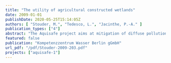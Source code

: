 ```yaml
---
title: "The utility of agricultural constructed wetlands"
date: 2009-01-01
publishDate: 2020-05-25T15:14:05Z
authors: [ "Stouder, M.", "Tedesco, L.", "Jacinthe, P.-A." ]
publication_types: ["4"]
abstract: "The Aquisafe project aims at mitigation of diffuse pollution from agricultural sources to protect surface water resources. The first project phase (2007-2009) focused on the review of available information and preliminary tests regarding (i) most relevant contaminants, (ii) system-analytical tools to assess sources and pathways of diffuse agricultural pollution, (iii) the potential of mitigation zones, such as wetlands or riparian buffers, to reduce diffuse agricultural pollution of surface waters and (iv) experimental setups to simulate mitigation zones under controlled conditions. The present report deals with (iii), providing a review of the potential of constructed wetlands to protect surface waters from diffuse agricultural pollution. Population growth and industrialization have lead to the demise of large majorities of natural wetland systems. Recent research continues to suggest the importance of these often saturated areas in the natural remediation of pollutants in water, as well as being aesthetically pleasing and acting as potential habitat for declining species. The drastic losses in wetland areas, combined with the realization of their importance, have stimulated recent attempts at wetland restoration and even construction of wetlands where they would not have naturally occurred. In terms of substance remediation, constructed wetlands were traditionally used for the treatment of point sources, such as urban or industrial waste water. Recently they have also become increasingly popular for the treatment of diffuse pollution from agriculture and urban storm runoff. Constructed wetlands have been shown to be efficient in the treatment of nutrients, organic matter and heavy metals. Few studies also show their potential against trace organics, such as pesticides and pharmaceutical residues and against pathogens. Retention efficiencies vary significantly among case studies. In agricultural settings the following design criteria should be considered: (i) Water residence time in wetlands is critical. Some studies concerning nutrient removal suggest that a constructed wetland should be about 5 % of the watershed area and assure water residence time of 7 days. (ii) Vegetation is important to slow down flow and increase sedimentation. Regular cutting and removal of plants is controversially discussed, since it may reduce their beneficial effect on wetland hydrology. (iii) Constant redox conditions are important to avoid release of sedimented or adsorbed pollutants. (iv) A combination of constructed wetlands with buffer strips showed very positive results."
featured: false
publication: "Kompetenzzentrum Wasser Berlin gGmbH"
url_pdf: "/pdf/Stouder-2009-203.pdf"
projects: ["aquisafe-1"]
---
```



